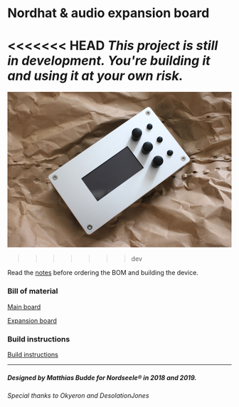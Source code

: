 # Nordhat & audio expansion board

<<<<<<< HEAD
***This project is still in development. You're building it and using it at your own risk.***
=======
![Nordhat](hardware/images/20.jpg)
>>>>>>> dev

Read the [notes](hardware/notes.md) before ordering the BOM and building the device.

### Bill of material
[Main board](hardware/bom/BOM_mainboard_nordhat.csv)

[Expansion board](hardware/bom/BOM_expansion_board_nordhat.csv)

### Build instructions

[Build instructions](hardware/build.md)


___
##### Designed by Matthias Budde for Nordseele® in 2018 and 2019.
###### Special thanks to Okyeron and DesolationJones
